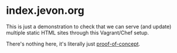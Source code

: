 # index.jevon.org

This is just a demonstration to check that we can serve (and update)
multiple static HTML sites through this Vagrant/Chef setup.

There's nothing here, it's literally just [proof-of-concept](https://github.com/soundasleep/index-html).
